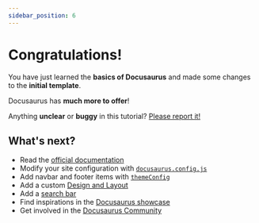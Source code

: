 ```yaml
---
sidebar_position: 6
---
```


# Congratulations!

You have just learned the **basics of Docusaurus** and made some changes to the
**initial template**.

Docusaurus has **much more to offer**!

Anything **unclear** or **buggy** in this tutorial?
[Please report it!](https://github.com/facebook/docusaurus/discussions/4610)

## What's next?

- Read the [official documentation](https://docusaurus.io/)
- Modify your site configuration with
  [`docusaurus.config.js`](https://docusaurus.io/docs/api/docusaurus-config)
- Add navbar and footer items with
  [`themeConfig`](https://docusaurus.io/docs/api/themes/configuration)
- Add a custom [Design and Layout](https://docusaurus.io/docs/styling-layout)
- Add a [search bar](https://docusaurus.io/docs/search)
- Find inspirations in the [Docusaurus showcase](https://docusaurus.io/showcase)
- Get involved in the
  [Docusaurus Community](https://docusaurus.io/community/support)
